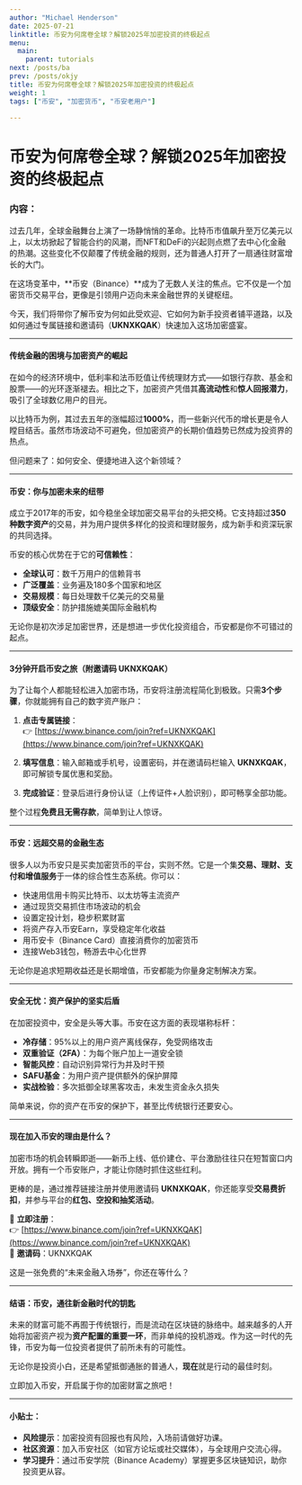 ```yaml
---
author: "Michael Henderson"
date: 2025-07-21
linktitle: 币安为何席卷全球？解锁2025年加密投资的终极起点
menu:
  main:
    parent: tutorials
next: /posts/ba
prev: /posts/okjy
title: 币安为何席卷全球？解锁2025年加密投资的终极起点
weight: 1
tags: ["币安", "加密货币", "币安老用户"]

---
```

# 币安为何席卷全球？解锁2025年加密投资的终极起点

### 内容：

过去几年，全球金融舞台上演了一场静悄悄的革命。比特币市值飙升至万亿美元以上，以太坊掀起了智能合约的风潮，而NFT和DeFi的兴起则点燃了去中心化金融的热潮。这些变化不仅颠覆了传统金融的规则，还为普通人打开了一扇通往财富增长的大门。

在这场变革中，**币安（Binance）**成为了无数人关注的焦点。它不仅是一个加密货币交易平台，更像是引领用户迈向未来金融世界的关键枢纽。

今天，我们将带你了解币安为何如此受欢迎、它如何为新手投资者铺平道路，以及如何通过专属链接和邀请码（**UKNXKQAK**）快速加入这场加密盛宴。

---

#### **传统金融的困境与加密资产的崛起**

在如今的经济环境中，低利率和法币贬值让传统理财方式——如银行存款、基金和股票——的光环逐渐褪去。相比之下，加密资产凭借其**高流动性**和**惊人回报潜力**，吸引了全球数亿用户的目光。

以比特币为例，其过去五年的涨幅超过**1000%**，而一些新兴代币的增长更是令人瞠目结舌。虽然市场波动不可避免，但加密资产的长期价值趋势已然成为投资界的热点。

但问题来了：如何安全、便捷地进入这个新领域？

---

#### **币安：你与加密未来的纽带**

成立于2017年的币安，如今稳坐全球加密交易平台的头把交椅。它支持超过**350种数字资产**的交易，并为用户提供多样化的投资和理财服务，成为新手和资深玩家的共同选择。

币安的核心优势在于它的**可信赖性**：

- **全球认可**：数千万用户的信赖背书
- **广泛覆盖**：业务遍及180多个国家和地区
- **交易规模**：每日处理数千亿美元的交易量
- **顶级安全**：防护措施媲美国际金融机构

无论你是初次涉足加密世界，还是想进一步优化投资组合，币安都是你不可错过的起点。

---

#### **3分钟开启币安之旅（附邀请码 UKNXKQAK）**

为了让每个人都能轻松进入加密市场，币安将注册流程简化到极致。只需**3个步骤**，你就能拥有自己的数字资产账户：

1. **点击专属链接**：  
   👉 [https://www.binance.com/join?ref=UKNXKQAK](https://www.binance.com/join?ref=UKNXKQAK)

2. **填写信息**：输入邮箱或手机号，设置密码，并在邀请码栏输入 **UKNXKQAK**，即可解锁专属优惠和奖励。

3. **完成验证**：登录后进行身份认证（上传证件+人脸识别），即可畅享全部功能。

整个过程**免费且无需存款**，简单到让人惊讶。

---

#### **币安：远超交易的金融生态**

很多人以为币安只是买卖加密货币的平台，实则不然。它是一个集**交易、理财、支付和增值服务**于一体的综合性生态系统。你可以：

- 快速用信用卡购买比特币、以太坊等主流资产
- 通过现货交易抓住市场波动的机会
- 设置定投计划，稳步积累财富
- 将资产存入币安Earn，享受稳定年化收益
- 用币安卡（Binance Card）直接消费你的加密货币
- 连接Web3钱包，畅游去中心化世界

无论你是追求短期收益还是长期增值，币安都能为你量身定制解决方案。

---

#### **安全无忧：资产保护的坚实后盾**

在加密投资中，安全是头等大事。币安在这方面的表现堪称标杆：

- **冷存储**：95%以上的用户资产离线保存，免受网络攻击
- **双重验证（2FA）**：为每个账户加上一道安全锁
- **智能风控**：自动识别异常行为并及时干预
- **SAFU基金**：为用户资产提供额外的保护屏障
- **实战检验**：多次抵御全球黑客攻击，未发生资金永久损失

简单来说，你的资产在币安的保护下，甚至比传统银行还要安心。

---

#### **现在加入币安的理由是什么？**

加密市场的机会转瞬即逝——新币上线、低价建仓、平台激励往往只在短暂窗口内开放。拥有一个币安账户，才能让你随时抓住这些红利。

更棒的是，通过推荐链接注册并使用邀请码 **UKNXKQAK**，你还能享受**交易费折扣**，并参与平台的**红包、空投和抽奖活动**。

📌 **立即注册**：  
👉 [https://www.binance.com/join?ref=UKNXKQAK](https://www.binance.com/join?ref=UKNXKQAK)  
📌 **邀请码**：UKNXKQAK

这是一张免费的“未来金融入场券”，你还在等什么？

---

#### **结语：币安，通往新金融时代的钥匙**

未来的财富可能不再囿于传统银行，而是流动在区块链的脉络中。越来越多的人开始将加密资产视为**资产配置的重要一环**，而非单纯的投机游戏。作为这一时代的先锋，币安为每一位投资者提供了前所未有的可能性。

无论你是投资小白，还是希望抵御通胀的普通人，**现在**就是行动的最佳时刻。

立即加入币安，开启属于你的加密财富之旅吧！

---

#### **小贴士：**

- **风险提示**：加密投资有回报也有风险，入场前请做好功课。  
- **社区资源**：加入币安社区（如官方论坛或社交媒体），与全球用户交流心得。  
- **学习提升**：通过币安学院（Binance Academy）掌握更多区块链知识，助你投资更从容。